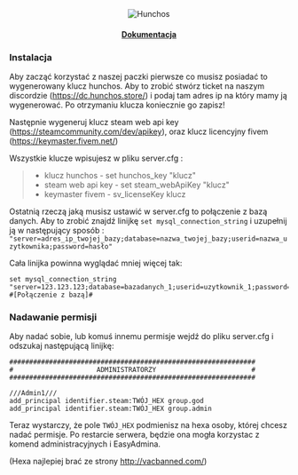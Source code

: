<div align="center">
	<img src="logo.gif" alt="Hunchos">
	<br>
	<h4>
		<a href="https://hunchos.store/">Dokumentacja</a>
	</h4>
</div>

### Instalacja

Aby zacząć korzystać z naszej paczki pierwsze co musisz posiadać to wygenerowany klucz hunchos. Aby to zrobić stwórz ticket na naszym discordzie (https://dc.hunchos.store/) i podaj tam adres ip na który mamy ją wygenerować. Po otrzymaniu klucza koniecznie go zapisz!

Następnie wygeneruj klucz steam web api key (https://steamcommunity.com/dev/apikey), oraz klucz licencyjny fivem (https://keymaster.fivem.net/)

Wszystkie klucze wpisujesz w pliku server.cfg :
> - klucz hunchos - set hunchos_key "klucz" 
> - steam web api key - set steam_webApiKey "klucz" 
> - keymaster fivem - sv_licenseKey klucz 

Ostatnią rzeczą jaką musisz ustawić w server.cfg to połączenie z bazą danych. Aby to zrobić znajdź linijkę `set mysql_connection_string`  i uzupełnij ją w następujący sposób : `"server=adres_ip_twojej_bazy;database=nazwa_twojej_bazy;userid=nazwa_uzytkownika;password=hasło"`

Cała linijka powinna wyglądać mniej więcej tak:
```
set mysql_connection_string "server=123.123.123;database=bazadanych_1;userid=uzytkownik_1;password=tajne_haslo" #[Połączenie z bazą]#
```

### Nadawanie permisji
Aby nadać sobie, lub komuś innemu permisje wejdź do pliku server.cfg i odszukaj następującą linijkę:
```
##############################################################
#                     ADMINISTRATORZY                        #
##############################################################

///Admin1///
add_principal identifier.steam:TWÓJ_HEX group.god  
add_principal identifier.steam:TWÓJ_HEX group.admin
```
Teraz wystarczy, że pole `TWÓJ_HEX` podmienisz na hexa osoby, której chcesz nadać permisje. Po restarcie serwera, będzie ona mogła korzystac z komend administracyjnych i EasyAdmina.

(Hexa najlepiej brać ze strony http://vacbanned.com/)
